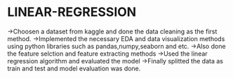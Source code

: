 # LINEAR-REGRESSION
->Choosen a dataset from kaggle and done the data cleaning as the first method.
->Implemented the necessary EDA and data visualization methods using python libraries such as pandas,numpy,seaborn and etc.
->Also done the feature selction and feature extracting methods
->Used the linear regression algorithm and evaluated the model
->Finally splitted the data as train and test and model evaluation was done.
